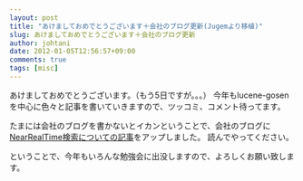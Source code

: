 ```yaml
---
layout: post
title: "あけましておめでとうございます＋会社のブログ更新(Jugemより移植)"
slug: あけましておめでとうございます＋会社のブログ更新
author: johtani
date: 2012-01-05T12:56:57+09:00
comments: true
tags: [misc]
---
```

あけましておめでとうございます。（もう5日ですが。。。）
今年もlucene-gosenを中心に色々と記事を書いていきますので、ツッコミ、コメント待ってます。

たまには会社のブログを書かないとイカンということで、会社のブログに[NearRealTime検索についての記事](http://blog.seamark.co.jp/?p=305?PHPSESSID=1bdf737d8906533c6f92bfbddc12b17a)をアップしました。
読んでやってください。


ということで、今年もいろんな勉強会に出没しますので、よろしくお願い致します。
